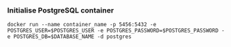 ### Initialise PostgreSQL container

`docker run --name container_name -p 5456:5432 -e POSTGRES_USER=$POSTGRES_USER -e POSTGRES_PASSWORD=$POSTGRES_PASSWORD -e POSTGRES_DB=$DATABASE_NAME -d postgres`